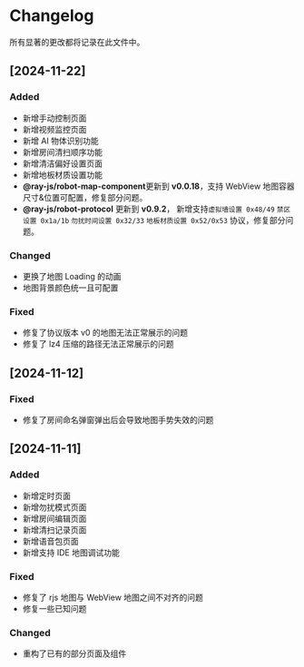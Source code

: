 # Changelog

所有显著的更改都将记录在此文件中。

## [2024-11-22]

### Added

- 新增手动控制页面
- 新增视频监控页面
- 新增 AI 物体识别功能
- 新增房间清扫顺序功能
- 新增清洁偏好设置页面
- 新增地板材质设置功能
- **@ray-js/robot-map-component**更新到 **v0.0.18**，支持 WebView 地图容器尺寸&位置可配置，修复部分问题。
- **@ray-js/robot-protocol** 更新到 **v0.9.2**， 新增支持`虚拟墙设置 0x48/49` `禁区设置 0x1a/1b` `勿扰时间设置 0x32/33` `地板材质设置 0x52/0x53` 协议，修复部分问题。

### Changed

- 更换了地图 Loading 的动画
- 地图背景颜色统一且可配置

### Fixed

- 修复了协议版本 v0 的地图无法正常展示的问题
- 修复了 lz4 压缩的路径无法正常展示的问题

## [2024-11-12]

### Fixed

- 修复了房间命名弹窗弹出后会导致地图手势失效的问题

## [2024-11-11]

### Added

- 新增定时页面
- 新增勿扰模式页面
- 新增房间编辑页面
- 新增清扫记录页面
- 新增语音包页面
- 新增支持 IDE 地图调试功能

### Fixed

- 修复了 rjs 地图与 WebView 地图之间不对齐的问题
- 修复一些已知问题

### Changed

- 重构了已有的部分页面及组件
